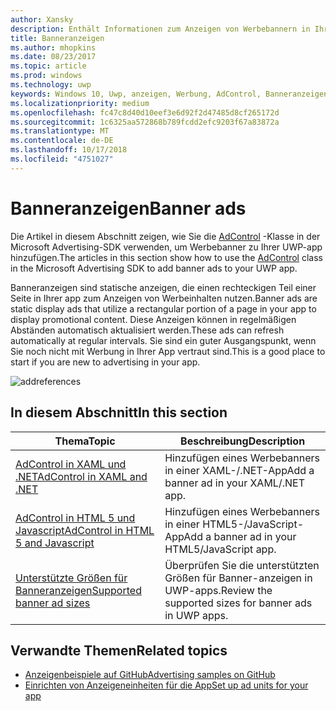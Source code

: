 ```yaml
---
author: Xansky
description: Enthält Informationen zum Anzeigen von Werbebannern in Ihrer UWP-app verwenden.
title: Banneranzeigen
ms.author: mhopkins
ms.date: 08/23/2017
ms.topic: article
ms.prod: windows
ms.technology: uwp
keywords: Windows 10, Uwp, anzeigen, Werbung, AdControl, Banneranzeigen
ms.localizationpriority: medium
ms.openlocfilehash: fc47c8d40d10eef3e6d92f2d47485d8cf265172d
ms.sourcegitcommit: 1c6325aa572868b789fcdd2efc9203f67a83872a
ms.translationtype: MT
ms.contentlocale: de-DE
ms.lasthandoff: 10/17/2018
ms.locfileid: "4751027"
---
```

# <a name="banner-ads"></a><span data-ttu-id="56637-104">Banneranzeigen</span><span class="sxs-lookup"><span data-stu-id="56637-104">Banner ads</span></span>

<span data-ttu-id="56637-105">Die Artikel in diesem Abschnitt zeigen, wie Sie die [AdControl](https://docs.microsoft.com/uwp/api/microsoft.advertising.winrt.ui.adcontrol) -Klasse in der Microsoft Advertising-SDK verwenden, um Werbebanner zu Ihrer UWP-app hinzufügen.</span><span class="sxs-lookup"><span data-stu-id="56637-105">The articles in this section show how to use the [AdControl](https://docs.microsoft.com/uwp/api/microsoft.advertising.winrt.ui.adcontrol) class in the Microsoft Advertising SDK to add banner ads to your UWP app.</span></span>

<span data-ttu-id="56637-106">Banneranzeigen sind statische anzeigen, die einen rechteckigen Teil einer Seite in Ihrer app zum Anzeigen von Werbeinhalten nutzen.</span><span class="sxs-lookup"><span data-stu-id="56637-106">Banner ads are static display ads that utilize a rectangular portion of a page in your app to display promotional content.</span></span> <span data-ttu-id="56637-107">Diese Anzeigen können in regelmäßigen Abständen automatisch aktualisiert werden.</span><span class="sxs-lookup"><span data-stu-id="56637-107">These ads can refresh automatically at regular intervals.</span></span> <span data-ttu-id="56637-108">Sie sind ein guter Ausgangspunkt, wenn Sie noch nicht mit Werbung in Ihrer App vertraut sind.</span><span class="sxs-lookup"><span data-stu-id="56637-108">This is a good place to start if you are new to advertising in your app.</span></span>

![addreferences](images/banner-ad.png)

## <a name="in-this-section"></a><span data-ttu-id="56637-110">In diesem Abschnitt</span><span class="sxs-lookup"><span data-stu-id="56637-110">In this section</span></span>

|  <span data-ttu-id="56637-111">Thema</span><span class="sxs-lookup"><span data-stu-id="56637-111">Topic</span></span>    | <span data-ttu-id="56637-112">Beschreibung</span><span class="sxs-lookup"><span data-stu-id="56637-112">Description</span></span> |               
|----------|-------|
| [<span data-ttu-id="56637-113">AdControl in XAML und .NET</span><span class="sxs-lookup"><span data-stu-id="56637-113">AdControl in XAML and .NET</span></span>](adcontrol-in-xaml-and--net.md)     | <span data-ttu-id="56637-114">Hinzufügen eines Werbebanners in einer XAML-/.NET-App</span><span class="sxs-lookup"><span data-stu-id="56637-114">Add a banner ad in your XAML/.NET app.</span></span>        |
| [<span data-ttu-id="56637-115">AdControl in HTML 5 und Javascript</span><span class="sxs-lookup"><span data-stu-id="56637-115">AdControl in HTML 5 and Javascript</span></span>](adcontrol-in-html-5-and-javascript.md)     | <span data-ttu-id="56637-116">Hinzufügen eines Werbebanners in einer HTML5-/JavaScript-App</span><span class="sxs-lookup"><span data-stu-id="56637-116">Add a banner ad in your HTML5/JavaScript app.</span></span>        |
| [<span data-ttu-id="56637-117">Unterstützte Größen für Banneranzeigen</span><span class="sxs-lookup"><span data-stu-id="56637-117">Supported banner ad sizes</span></span>](supported-ad-sizes-for-banner-ads.md)    |  <span data-ttu-id="56637-118">Überprüfen Sie die unterstützten Größen für Banner-anzeigen in UWP-apps.</span><span class="sxs-lookup"><span data-stu-id="56637-118">Review the supported sizes for banner ads in UWP apps.</span></span>        |


## <a name="related-topics"></a><span data-ttu-id="56637-119">Verwandte Themen</span><span class="sxs-lookup"><span data-stu-id="56637-119">Related topics</span></span>

* [<span data-ttu-id="56637-120">Anzeigenbeispiele auf GitHub</span><span class="sxs-lookup"><span data-stu-id="56637-120">Advertising samples on GitHub</span></span>](http://aka.ms/githubads)
* [<span data-ttu-id="56637-121">Einrichten von Anzeigeneinheiten für die App</span><span class="sxs-lookup"><span data-stu-id="56637-121">Set up ad units for your app</span></span>](set-up-ad-units-in-your-app.md)
